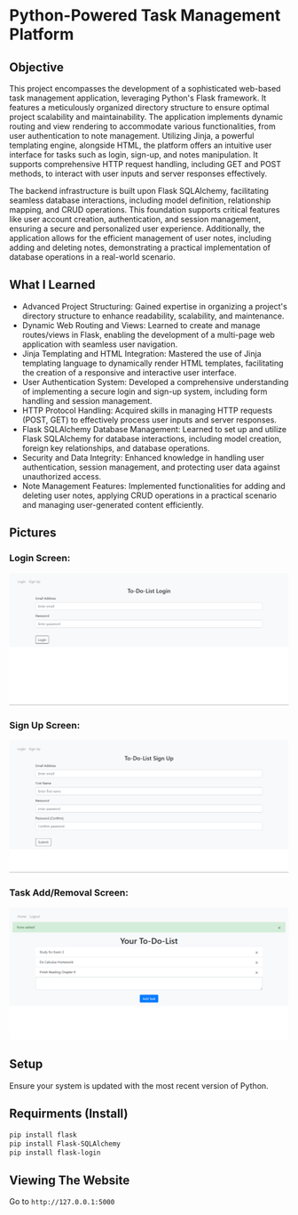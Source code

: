 # Python-Powered Task Management Platform

## Objective 

This project encompasses the development of a sophisticated web-based task management application, leveraging Python's Flask framework. It features a meticulously organized directory structure to ensure optimal project scalability and maintainability. The application implements dynamic routing and view rendering to accommodate various functionalities, from user authentication to note management. Utilizing Jinja, a powerful templating engine, alongside HTML, the platform offers an intuitive user interface for tasks such as login, sign-up, and notes manipulation. It supports comprehensive HTTP request handling, including GET and POST methods, to interact with user inputs and server responses effectively.

The backend infrastructure is built upon Flask SQLAlchemy, facilitating seamless database interactions, including model definition, relationship mapping, and CRUD operations. This foundation supports critical features like user account creation, authentication, and session management, ensuring a secure and personalized user experience. Additionally, the application allows for the efficient management of user notes, including adding and deleting notes, demonstrating a practical implementation of database operations in a real-world scenario.


## What I Learned

- Advanced Project Structuring: Gained expertise in organizing a project's directory structure to enhance readability, scalability, and maintenance.
- Dynamic Web Routing and Views: Learned to create and manage routes/views in Flask, enabling the development of a multi-page web application with seamless user navigation.
- Jinja Templating and HTML Integration: Mastered the use of Jinja templating language to dynamically render HTML templates, facilitating the creation of a responsive and interactive user interface.
- User Authentication System: Developed a comprehensive understanding of implementing a secure login and sign-up system, including form handling and session management.
- HTTP Protocol Handling: Acquired skills in managing HTTP requests (POST, GET) to effectively process user inputs and server responses.
- Flask SQLAlchemy Database Management: Learned to set up and utilize Flask SQLAlchemy for database interactions, including model creation, foreign key relationships, and database operations.
- Security and Data Integrity: Enhanced knowledge in handling user authentication, session management, and protecting user data against unauthorized access.
- Note Management Features: Implemented functionalities for adding and deleting user notes, applying CRUD operations in a practical scenario and managing user-generated content efficiently.


## Pictures

### Login Screen:
<img src = "images/home.png"> 

### Sign Up Screen:
<img src = "images/signup.png"> 

### Task Add/Removal Screen:
<img src = "images/task.png"> 


## Setup 

Ensure your system is updated with the most recent version of Python.

## Requirments (Install)
```
pip install flask
pip install Flask-SQLAlchemy
pip install flask-login
```

## Viewing The Website

Go to `http://127.0.0.1:5000`
